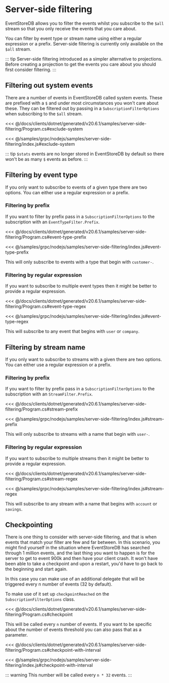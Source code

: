 # Server-side filtering

EventStoreDB allows you to filter the events whilst you subscribe to the `$all` stream so that you only receive the events that you care about.

You can filter by event type or stream name using either a regular expression or a prefix. Server-side filtering is currently only available on the `$all` stream.

::: tip
Server-side filtering introduced as a simpler alternative to projections. Before creating a projection to get the events you care about you should first consider filtering.
:::

## Filtering out system events

There are a number of events in EventStoreDB called system events. These are prefixed with a `$` and under most circumstances you won't care about these. They can be filtered out by passing in a `SubscriptionFilterOptions` when subscribing to the `$all` stream.

<xode-group>
<xode-block title="C#">

<<< @/docs/clients/dotnet/generated/v20.6.1/samples/server-side-filtering/Program.cs#exclude-system
</xode-block>
<xode-block title="NodeJS">

<<< @/samples/grpc/nodejs/samples/server-side-filtering/index.js#exclude-system
</xode-block>
</xode-group>

::: tip
`$stats` events are no longer stored in EventStoreDB by default so there won't be as many `$` events as before.
:::

## Filtering by event type

If you only want to subscribe to events of a given type there are two options. You can either use a regular expression or a prefix.

### Filtering by prefix

If you want to filter by prefix pass in a `SubscriptionFilterOptions` to the subscription with an `EventTypeFilter.Prefix`.

<xode-group>
<xode-block title="C#">

<<< @/docs/clients/dotnet/generated/v20.6.1/samples/server-side-filtering/Program.cs#event-type-prefix
</xode-block>
<xode-block title="NodeJS">

<<< @/samples/grpc/nodejs/samples/server-side-filtering/index.js#event-type-prefix
</xode-block>
</xode-group>

This will only subscribe to events with a type that begin with `customer-`.

### Filtering by regular expression

If you want to subscribe to multiple event types then it might be better to provide a regular expression.

<xode-group>
<xode-block title="C#">

<<< @/docs/clients/dotnet/generated/v20.6.1/samples/server-side-filtering/Program.cs#event-type-regex
</xode-block>
<xode-block title="NodeJS">

<<< @/samples/grpc/nodejs/samples/server-side-filtering/index.js#event-type-regex
</xode-block>
</xode-group>

This will subscribe to any event that begins with `user` or `company`.

## Filtering by stream name

If you only want to subscribe to streams with a given there are two options. You can either use a regular expression or a prefix.

### Filtering by prefix

If you want to filter by prefix pass in a `SubscriptionFilterOptions` to the subscription with an `StreamFilter.Prefix`.

<xode-group>
<xode-block title="C#">

<<< @/docs/clients/dotnet/generated/v20.6.1/samples/server-side-filtering/Program.cs#stream-prefix
</xode-block>
<xode-block title="NodeJS">

<<< @/samples/grpc/nodejs/samples/server-side-filtering/index.js#stream-prefix
</xode-block>
</xode-group>

This will only subscribe to streams with a name that begin with `user-`.

### Filtering by regular expression

If you want to subscribe to multiple streams then it might be better to provide a regular expression.

<xode-group>
<xode-block title="C#">

<<< @/docs/clients/dotnet/generated/v20.6.1/samples/server-side-filtering/Program.cs#stream-regex
</xode-block>
<xode-block title="NodeJS">

<<< @/samples/grpc/nodejs/samples/server-side-filtering/index.js#stream-regex
</xode-block>
</xode-group>

This will subscribe to any stream with a name that begins with `account` or `savings`.

## Checkpointing

There is one thing to consider with server-side filtering, and that is when events that match your filter are few and far between. In this scenario, you might find yourself in the situation where EventStoreDB has searched through 1 million events, and the last thing you want to happen is for the server to get to event 900k and then have your client crash. It won't have been able to take a checkpoint and upon a restart, you'd have to go back to the beginning and start again.

In this case you can make use of an additional delegate that will be triggered every n number of events (32 by default).

To make use of it set up `checkpointReached` on the `SubscriptionFilterOptions` class.

<xode-group>
<xode-block title="C#">

<<< @/docs/clients/dotnet/generated/v20.6.1/samples/server-side-filtering/Program.cs#checkpoint
</xode-block>
</xode-group>

 This will be called every `n` number of events. If you want to be specific about the number of events threshold you can also pass that as a parameter.

<xode-group>
<xode-block title="C#">

<<< @/docs/clients/dotnet/generated/v20.6.1/samples/server-side-filtering/Program.cs#checkpoint-with-interval
</xode-block>
<xode-block title="NodeJS">

<<< @/samples/grpc/nodejs/samples/server-side-filtering/index.js#checkpoint-with-interval
</xode-block>
</xode-group>

::: warning
This number will be called every `n * 32` events.
:::
